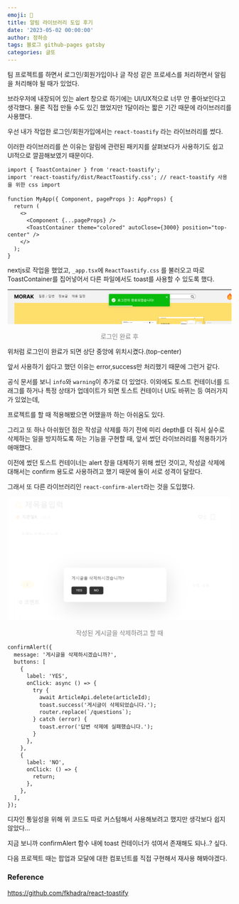 ```yaml
---
emoji: 🔮
title: 알림 라이브러리 도입 후기
date: '2023-05-02 00:00:00'
author: 정하승
tags: 블로그 github-pages gatsby
categories: 글또
---
```


팀 프로젝트를 하면서 로그인/회원가입이나 글 작성 같은 프로세스를 처리하면서 알림을 처리해야 될 때가 있었다.

브라우저에 내장되어 있는 alert 창으로 하기에는 UI/UX적으로 너무 안 좋아보인다고 생각했다. 물론 직접 만들 수도 있긴 했었지만 1달이라는 짧은 기간 때문에 라이브러리를 사용했다.

우선 내가 작업한 로그인/회원가입에서는 `react-toastify` 라는 라이브러리를 썼다.

이러한 라이브러리를 쓴 이유는 알림에 관련된 패키지를 살펴보다가 사용하기도 쉽고 UI적으로 깔끔해보였기 때문이다.

```tsx
import { ToastContainer } from 'react-toastify';
import 'react-toastify/dist/ReactToastify.css'; // react-toastify 사용을 위한 css import

function MyApp({ Component, pageProps }: AppProps) {
  return (
    <>
      <Component {...pageProps} />
      <ToastContainer theme="colored" autoClose={3000} position="top-center" />
    </>
  );
}
```

nextjs로 작업을 했었고, `_app.tsx`에 `ReactToastify.css` 를 불러오고 따로 ToastContainer를 집어넣어서 다른 파일에서도 toast를 사용할 수 있도록 했다.

<img src='../../assets/로그인 토스트.png' />

<p align='center' style='color:gray'>로그인 완료 후</p>

위처럼 로그인이 완료가 되면 상단 중앙에 위치시켰다.(top-center)

앞서 사용하기 쉽다고 했던 이유는 error,success만 처리했기 때문에 그런거 같다.

공식 문서를 보니 `info`와 `warning`이 추가로 더 있었다. 이외에도 토스트 컨테이너를 드래그를 하거나
특정 상태가 업데이트가 되면 토스트 컨테이너 UI도 바뀌는 등 여러가지가 있었는데,

프로젝트를 할 때 적용해봤으면 어땠을까 하는 아쉬움도 있다.

그리고 또 하나 아쉬웠던 점은 작성글 삭제를 하기 전에 미리 depth를 더 줘서 실수로 삭제하는 일을 방지하도록 하는 기능을 구현할 때, 앞서 썼던 라이브러리를 적용하기가 애매했다.

이전에 썼던 토스트 컨테이너는 alert 창을 대체하기 위해 썼던 것이고, 작성글 삭제에 대해서는 confirm 용도로 사용하려고 했기 때문에 둘이 서로 성격이 달랐다.

그래서 또 다른 라이브러리인 `react-confirm-alert`라는 것을 도입했다.

<img src='../../assets/글 작성 취소.png' />
<p align='center' style='color:gray'>작성된 게시글을 삭제하려고 할 때</p>

```tsx
confirmAlert({
  message: '게시글을 삭제하시겠습니까?',
  buttons: [
    {
      label: 'YES',
      onClick: async () => {
        try {
          await ArticleApi.delete(articleId);
          toast.success('게시글이 삭제되었습니다.');
          router.replace(`/questions`);
        } catch (error) {
          toast.error('답변 삭제에 실패했습니다.');
        }
      },
    },
    {
      label: 'NO',
      onClick: () => {
        return;
      },
    },
  ],
});
```

디자인 통일성을 위해 위 코드도 따로 커스텀해서 사용해보려고 했지만 생각보다 쉽지 않았다...

지금 보니까 confirmAlert 함수 내에 toast 컨테이너가 섞여서 존재해도 되나..? 싶다.

다음 프로젝트 때는 팝업과 모달에 대한 컴포넌트를 직접 구현해서 재사용 해봐야겠다.

### Reference

https://github.com/fkhadra/react-toastify
